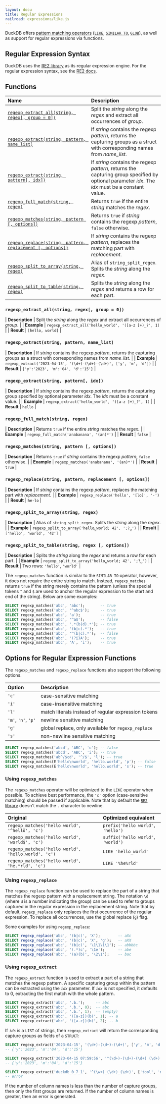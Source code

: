 ```yaml
---
layout: docu
title: Regular Expressions
railroad: expressions/like.js
---
```


DuckDB offers [pattern matching operators](pattern_matching)
([`LIKE`](pattern_matching#like),
[`SIMILAR TO`](pattern_matching#similar-to),
[`GLOB`](pattern_matching#glob)),
as well as support for regular expressions via functions.

## Regular Expression Syntax

DuckDB uses the [RE2 library](https://github.com/google/re2) as its regular expression engine. For the regular expression syntax, see the [RE2 docs](https://github.com/google/re2/wiki/Syntax).

## Functions

| Name | Description |
|:--|:-------|
| [`regexp_extract_all(string, regex[, group = 0])`](#regexp_extract_allstring-regex-group--0) | Split the *string* along the *regex* and extract all occurrences of *group*. |
| [`regexp_extract(string, pattern, name_list)`](#regexp_extractstring-pattern-name_list) | If *string* contains the regexp *pattern*, returns the capturing groups as a struct with corresponding names from *name_list*. |
| [`regexp_extract(string, pattern[, idx])`](#regexp_extractstring-pattern-idx) | If *string* contains the regexp *pattern*, returns the capturing group specified by optional parameter *idx*. The *idx* must be a constant value. |
| [`regexp_full_match(string, regex)`](#regexp_full_matchstring-regex) | Returns `true` if the entire *string* matches the *regex*. |
| [`regexp_matches(string, pattern [, options])`](#regexp_matchesstring-pattern) | Returns `true` if  *string* contains the regexp *pattern*, `false` otherwise. |
| [`regexp_replace(string, pattern, replacement [, options])`](#regexp_replacestring-pattern-replacement) | If *string* contains the regexp *pattern*, replaces the matching part with *replacement*. |
| [`regexp_split_to_array(string, regex)`](#regexp_split_to_arraystring-regex) | Alias of `string_split_regex`. Splits the *string* along the *regex*. |
| [`regexp_split_to_table(string, regex)`](#regexp_split_to_tablestring-regex) | Splits the *string* along the *regex* and returns a row for each part. |

### `regexp_extract_all(string, regex[, group = 0])`

<div class="nostroke_table"></div>

| **Description** | Split the *string* along the *regex* and extract all occurrences of *group*. |
| **Example** | `regexp_extract_all('hello_world', '([a-z ]+)_?', 1)` |
| **Result** | `[hello, world]` |

### `regexp_extract(string, pattern, name_list)`

<div class="nostroke_table"></div>

| **Description** | If *string* contains the regexp *pattern*, returns the capturing groups as a struct with corresponding names from *name_list*. |
| **Example** | `regexp_extract('2023-04-15', '(\d+)-(\d+)-(\d+)', ['y', 'm', 'd'])` |
| **Result** | `{'y':'2023', 'm':'04', 'd':'15'}` |

### `regexp_extract(string, pattern[, idx])`

<div class="nostroke_table"></div>

| **Description** | If *string* contains the regexp *pattern*, returns the capturing group specified by optional parameter *idx*. The *idx* must be a constant value. |
| **Example** | `regexp_extract('hello_world', '([a-z ]+)_?', 1)` |
| **Result** | `hello` |

### `regexp_full_match(string, regex)`

<div class="nostroke_table"></div>

| **Description** | Returns `true` if the entire *string* matches the *regex*. |
| **Example** | `regexp_full_match('anabanana', '(an)*')` |
| **Result** | `false` |

### `regexp_matches(string, pattern [, options])`

<div class="nostroke_table"></div>

| **Description** | Returns `true` if  *string* contains the regexp *pattern*, `false` otherwise. |
| **Example** | `regexp_matches('anabanana', '(an)*')` |
| **Result** | `true` |

### `regexp_replace(string, pattern, replacement [, options])`

<div class="nostroke_table"></div>

| **Description** | If *string* contains the regexp *pattern*, replaces the matching part with *replacement*. |
| **Example** | `regexp_replace('hello', '[lo]', '-')` |
| **Result** | `he-lo` |

### `regexp_split_to_array(string, regex)`

<div class="nostroke_table"></div>

| **Description** | Alias of `string_split_regex`. Splits the *string* along the *regex*. |
| **Example** | `regexp_split_to_array('hello␣world; 42', ';?␣')` |
| **Result** | `['hello', 'world', '42']` |

### `regexp_split_to_table(string, regex [, options])`

<div class="nostroke_table"></div>

| **Description** | Splits the *string* along the *regex* and returns a row for each part. |
| **Example** | `regexp_split_to_array('hello␣world; 42', ';?␣')` |
| **Result** | Two rows: `'hello'`, `'world'` |

The `regexp_matches` function is similar to the `SIMILAR TO` operator, however, it does not require the entire string to match. Instead, `regexp_matches` returns `true` if the string merely contains the pattern (unless the special tokens `^` and `$` are used to anchor the regular expression to the start and end of the string). Below are some examples:

```sql
SELECT regexp_matches('abc', 'abc');       -- true
SELECT regexp_matches('abc', '^abc$');     -- true
SELECT regexp_matches('abc', 'a');         -- true
SELECT regexp_matches('abc', '^a$');       -- false
SELECT regexp_matches('abc', '.*(b|d).*'); -- true
SELECT regexp_matches('abc', '(b|c).*');   -- true
SELECT regexp_matches('abc', '^(b|c).*');  -- false
SELECT regexp_matches('abc', '(?i)A');     -- true
SELECT regexp_matches('abc', 'A', 'i');    -- true
```

## Options for Regular Expression Functions

The `regexp_matches` and `regexp_replace` functions also support the following options.

<div class="narrow_table"></div>

| Option | Description |
|:---|:---|
| `'c'`               | case-sensitive matching                             |
| `'i'`               | case-insensitive matching                           |
| `'l'`               | match literals instead of regular expression tokens |
| `'m'`, `'n'`, `'p'` | newline sensitive matching                          |
| `'g'`               | global replace, only available for `regexp_replace` |
| `'s'`               | non-newline sensitive matching                      |

```sql
SELECT regexp_matches('abcd', 'ABC', 'c'); -- false
SELECT regexp_matches('abcd', 'ABC', 'i'); -- true
SELECT regexp_matches('ab^/$cd', '^/$', 'l'); -- true
SELECT regexp_matches(E'hello\nworld', 'hello.world', 'p'); -- false
SELECT regexp_matches(E'hello\nworld', 'hello.world', 's'); -- true
```

### Using `regexp_matches`

The `regexp_matches` operator will be optimized to the `LIKE` operator when possible. To achieve best performance, the `'c'` option (case-sensitive matching) should be passed if applicable. Note that by default the [`RE2` library](#regular-expression-syntax) doesn't match the `.` character to newline.

<div class="narrow_table"></div>

| Original | Optimized equivalent |
|:---|:---|
| `regexp_matches('hello world', '^hello', 'c')`      | `prefix('hello world', 'hello')` |
| `regexp_matches('hello world', 'world$', 'c')`      | `suffix('hello world', 'world')` |
| `regexp_matches('hello world', 'hello.world', 'c')` | `LIKE 'hello_world'`             |
| `regexp_matches('hello world', 'he.*rld', 'c')`     | `LIKE '%he%rld'`                 |

### Using `regexp_replace`

The `regexp_replace` function can be used to replace the part of a string that matches the regexp pattern with a replacement string. The notation `\d` (where `d` is a number indicating the group) can be used to refer to groups captured in the regular expression in the replacement string. Note that by default, `regexp_replace` only replaces the first occurrence of the regular expression. To replace all occurrences, use the global replace (`g`) flag.

Some examples for using `regexp_replace`:

```sql
SELECT regexp_replace('abc', '(b|c)', 'X');        -- aXc
SELECT regexp_replace('abc', '(b|c)', 'X', 'g');   -- aXX
SELECT regexp_replace('abc', '(b|c)', '\1\1\1\1'); -- abbbbc
SELECT regexp_replace('abc', '(.*)c', '\1e');      -- abe
SELECT regexp_replace('abc', '(a)(b)', '\2\1');    -- bac
```

### Using `regexp_extract`

The `regexp_extract` function is used to extract a part of a string that matches the regexp pattern. A specific capturing group within the pattern can be extracted using the *`idx`* parameter. If *`idx`* is not specified, it defaults to 0, extracting the first match with the whole pattern.

```sql
SELECT regexp_extract('abc', '.b.');     -- abc
SELECT regexp_extract('abc', '.b.', 0);  -- abc
SELECT regexp_extract('abc', '.b.', 1);  -- (empty)
SELECT regexp_extract('abc', '([a-z])(b)', 1); -- a
SELECT regexp_extract('abc', '([a-z])(b)', 2); -- b
```

If *`ids`* is a `LIST` of strings, then `regexp_extract` will return the corresponding capture groups as fields of a `STRUCT`:

```sql
SELECT regexp_extract('2023-04-15', '(\d+)-(\d+)-(\d+)', ['y', 'm', 'd']);
-- {'y':'2023', 'm':'04', 'd':'15'}
```

```sql
SELECT regexp_extract('2023-04-15 07:59:56', '^(\d+)-(\d+)-(\d+) (\d+):(\d+):(\d+)', ['y', 'm', 'd']);
-- {'y':'2023', 'm':'04', 'd':'15'}
```

```sql
SELECT regexp_extract('duckdb_0_7_1', '^(\w+)_(\d+)_(\d+)', ['tool', 'major', 'minor', 'fix']);
-- error
```

If the number of column names is less than the number of capture groups, then only the first groups are returned.
If the number of column names is greater, then an error is generated.
